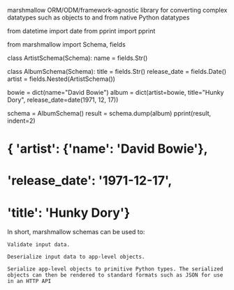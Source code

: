 marshmallow
    ORM/ODM/framework-agnostic library
    for converting complex datatypes
        such as objects
    to and from native Python datatypes



from datetime import date
from pprint import pprint

from marshmallow import Schema, fields


class ArtistSchema(Schema):
    name = fields.Str()


class AlbumSchema(Schema):
    title = fields.Str()
    release_date = fields.Date()
    artist = fields.Nested(ArtistSchema())


bowie = dict(name="David Bowie")
album = dict(artist=bowie, title="Hunky Dory", release_date=date(1971, 12, 17))

schema = AlbumSchema()
result = schema.dump(album)
pprint(result, indent=2)
# { 'artist': {'name': 'David Bowie'},
#   'release_date': '1971-12-17',
#   'title': 'Hunky Dory'}

In short, marshmallow schemas can be used to:

    Validate input data.

    Deserialize input data to app-level objects.

    Serialize app-level objects to primitive Python types. The serialized objects can then be rendered to standard formats such as JSON for use in an HTTP API

